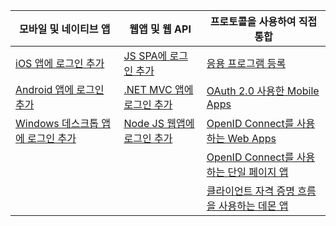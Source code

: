 | 모바일 및 네이티브 앱 | 웹앱 및 웹 API | 프로토콜을 사용하여 직접 통합 |
| --- | --- | --- |
| [iOS 앱에 로그인 추가](https://github.com/Azure-Samples/active-directory-msal-ios-swift) | [JS SPA에 로그인 추가](https://github.com/Azure-Samples/active-directory-javascript-singlepageapp-dotnet-webapi-v2) |[응용 프로그램 등록](../articles/active-directory/develop/active-directory-v2-app-registration.md) |
| [Android 앱에 로그인 추가](../articles/active-directory/develop/guidedsetups/active-directory-mobileanddesktopapp-android-intro.md) | [.NET MVC 앱에 로그인 추가](../articles/active-directory/develop/guidedsetups/active-directory-serversidewebapp-aspnetwebappowin-intro.md) |[OAuth 2.0 사용한 Mobile Apps](../articles/active-directory/develop/active-directory-v2-protocols-oauth-code.md) |
| [Windows 데스크톱 앱에 로그인 추가](../articles/active-directory/develop/guidedsetups/active-directory-mobileanddesktopapp-windowsdesktop-intro.md) |[Node JS 웹앱에 로그인 추가](../articles/active-directory/develop/active-directory-v2-devquickstarts-node-web.md) |[OpenID Connect를 사용하는 Web Apps](../articles/active-directory/develop/active-directory-v2-protocols-oidc.md) |
|  |  |[OpenID Connect를 사용하는 단일 페이지 앱](../articles/active-directory/develop/active-directory-v2-protocols-implicit.md) |
|  |  | [클라이언트 자격 증명 흐름을 사용하는 데몬 앱](../articles/active-directory/develop/active-directory-v2-protocols-oauth-client-creds.md) |
